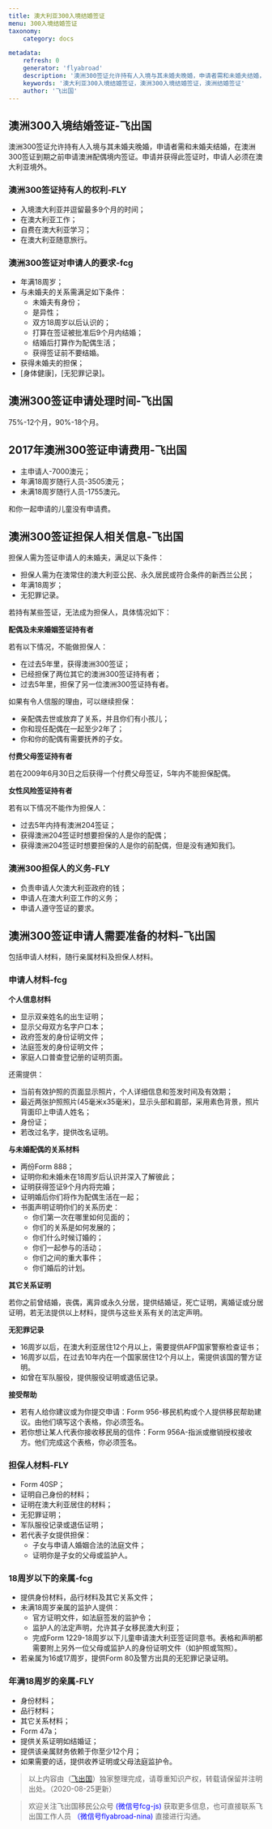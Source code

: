```yaml
---
title: 澳大利亚300入境结婚签证
menu: 300入境结婚签证
taxonomy:
    category: docs

metadata:
    refresh: 0
    generator: 'flyabroad'
    description: '澳洲300签证允许持有人入境与其未婚夫晚婚，申请者需和未婚夫结婚，在澳洲300签证到期之前申请澳洲配偶境内签证。申请并获得此签证时，申请人必须在澳大利亚境外。'
    keywords: '澳大利亚300入境结婚签证，澳洲300入境结婚签证，澳洲结婚签证'
    author: '飞出国'
---
```


## 澳洲300入境结婚签证-飞出国

澳洲300签证允许持有人入境与其未婚夫晚婚，申请者需和未婚夫结婚，在澳洲300签证到期之前申请澳洲配偶境内签证。申请并获得此签证时，申请人必须在澳大利亚境外。

### 澳洲300签证持有人的权利-FLY

* 入境澳大利亚并逗留最多9个月的时间；
* 在澳大利亚工作；
* 自费在澳大利亚学习；
* 在澳大利亚随意旅行。

### 澳洲300签证对申请人的要求-fcg

* 年满18周岁；
* 与未婚夫的关系需满足如下条件：
    * 未婚夫有身份；
    * 是异性；
    * 双方18周岁以后认识的；
    * 打算在签证被批准后9个月内结婚；
    * 结婚后打算作为配偶生活；
    * 获得签证前不要结婚。
* 获得未婚夫的担保；
* [身体健康]，[无犯罪记录]。

## 澳洲300签证申请处理时间-飞出国

75%-12个月，90%-18个月。

## 2017年澳洲300签证申请费用-飞出国

* 主申请人-7000澳元；
* 年满18周岁随行人员-3505澳元；
* 未满18周岁随行人员-1755澳元。

和你一起申请的儿童没有申请费。

## 澳洲300签证担保人相关信息-飞出国

担保人需为签证申请人的未婚夫，满足以下条件：

* 担保人需为在澳常住的澳大利亚公民、永久居民或符合条件的新西兰公民；
* 年满18周岁；
* 无犯罪记录。

若持有某些签证，无法成为担保人，具体情况如下：

**配偶及未来婚姻签证持有者**

若有以下情况，不能做担保人：

* 在过去5年里，获得澳洲300签证；
* 已经担保了两位其它的澳洲300签证持有者；
* 过去5年里，担保了另一位澳洲300签证持有者。

如果有令人信服的理由，可以继续担保：

* 亲配偶去世或放弃了关系，并且你们有小孩儿；
* 你和现任配偶在一起至少2年了；
* 你和你的配偶有需要抚养的子女。

**付费父母签证持有者**

若在2009年6月30日之后获得一个付费父母签证，5年内不能担保配偶。

**女性风险签证持有者**

若有以下情况不能作为担保人：

* 过去5年内持有澳洲204签证；
* 获得澳洲204签证时想要担保的人是你的配偶；
* 获得澳洲204签证时想要担保的人是你的前配偶，但是没有通知我们。

### 澳洲300担保人的义务-FLY

* 负责申请人欠澳大利亚政府的钱；
* 申请人在澳大利亚工作的义务；
* 申请人遵守签证的要求。

## 澳洲300签证申请人需要准备的材料-飞出国

包括申请人材料，随行亲属材料及担保人材料。

### 申请人材料-fcg

**个人信息材料**

* 显示双亲姓名的出生证明；
* 显示父母双方名字户口本；
* 政府签发的身份证明文件；
* 法庭签发的身份证明文件；
* 家庭人口普查登记册的证明页面。

还需提供：

* 当前有效护照的页面显示照片，个人详细信息和签发时间及有效期；
* 最近两张护照照片(45毫米x35毫米)，显示头部和肩部，采用素色背景，照片背面印上申请人姓名；
* 身份证；
* 若改过名字，提供改名证明。

**与未婚配偶的关系材料**

* 两份Form 888；
* 证明你和未婚未在18周岁后认识并深入了解彼此；
* 证明获得签证9个月内将完婚；
* 证明婚后你们将作为配偶生活在一起；
* 书面声明证明你们的关系历史：
    * 你们第一次在哪里如何见面的；
    * 你们的关系是如何发展的；
    * 你们什么时候订婚的；
    * 你们一起参与的活动；
    * 你们之间的重大事件；
    * 你们婚后的计划。

**其它关系证明**

若你之前曾结婚，丧偶，离异或永久分居，提供结婚证，死亡证明，离婚证或分居证明，若无法提供以上材料，提供与这些关系有关的法定声明。

**无犯罪记录**

* 16周岁以后，在澳大利亚居住12个月以上，需要提供AFP国家警察检查证书；
* 16周岁以后，在过去10年内在一个国家居住12个月以上，需提供该国的警方证明。
* 如曾在军队服役，提供服役证明或退伍记录。

**接受帮助**

* 若有人给你建议或为你提交申请：Form 956-移民机构或个人提供移民帮助建议。由他们填写这个表格，你必须签名。
* 若你想让某人代表你接收移民局的信件：Form 956A-指派或撤销授权接收方。他们完成这个表格，你必须签名。

### 担保人材料-FLY

* Form 40SP；
* 证明自己身份的材料；
* 证明在澳大利亚居住的材料；
* 无犯罪证明；
* 军队服役记录或退伍证明；
* 若代表子女提供担保：
    * 子女与申请人婚姻合法的法庭文件；
    * 证明你是子女的父母或监护人。

### 18周岁以下的亲属-fcg

* 提供身份材料，品行材料及其它关系文件；
* 未满18周岁亲属的监护人提供：
    * 官方证明文件，如法庭签发的监护令；
    * 监护人的法定声明，允许其子女移民澳大利亚；
    * 完成Form 1229-18周岁以下儿童申请澳大利亚签证同意书。表格和声明都需要附上另外一位父母或监护人的身份证明文件（如护照或驾照）。
* 若亲属为16或17周岁，提供Form 80及警方出具的无犯罪记录证明。

### 年满18周岁的亲属-FLY

* 身份材料；
* 品行材料；
* 其它关系材料；
* Form 47a；
* 提供关系证明如结婚证；
* 提供该亲属财务依赖于你至少12个月；
* 如果需要的话，提供收养证明或父母法庭监护令。

> 以上内容由（[飞出国](http://www.flyabroad.hk)）独家整理完成，请尊重知识产权，转载请保留并注明出处。（2020-08-25更新）

> 欢迎关注飞出国移民公众号 <font color=Blue>(微信号fcg-js)</font> 获取更多信息，也可直接联系飞出国工作人员 <font color=Blue>（微信号flyabroad-nina)</font> 直接进行沟通。





